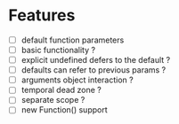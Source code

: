# Features

- [ ] default function parameters
- [ ] basic functionality ?
- [ ] explicit undefined defers to the default ?
- [ ] defaults can refer to previous params ?
- [ ] arguments object interaction ?
- [ ] temporal dead zone ?
- [ ] separate scope ?
- [ ] new Function() support

